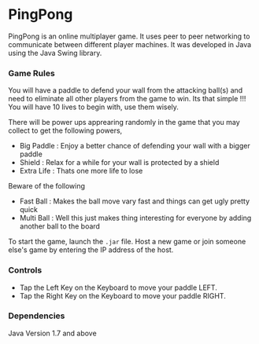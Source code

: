 # PingPong

PingPong is an online multiplayer game. It uses peer to peer networking to communicate between different player machines. It was developed in Java using the Java Swing library.

### Game Rules

You will have a paddle to defend your wall from the attacking ball(s) and need to eliminate all other players from the game to win. Its that simple !!! You will have 10 lives to begin with, use them wisely.

There will be power ups apprearing randomly in the game that you may collect to get the following powers,

- Big Paddle  : Enjoy a better chance of defending your wall with a bigger paddle
- Shield 		: Relax for a while for your wall is protected by a shield
- Extra Life 	: Thats one more life to lose

Beware of the following

- Fast Ball 	: Makes the ball move vary fast and things can get ugly pretty quick
- Multi Ball 	: Well this just makes thing interesting for everyone by adding another ball to the board

To start the game, launch the `.jar` file. Host a new game or join someone else's game by entering the IP address of the host.

### Controls

- Tap the Left Key on the Keyboard to move your paddle LEFT.
- Tap the Right Key on the Keyboard to move your paddle RIGHT.

### Dependencies

Java Version 1.7 and above